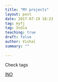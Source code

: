```yaml
---
title: "MY projects"
layout: post
date: 2017-07-19 18:23
tag: myfj
tag: India
teaching: true
draft: false
author: Vishal
summary: ""
 
---
```


Check tags


[INO](https://myfj.github.io//) 


